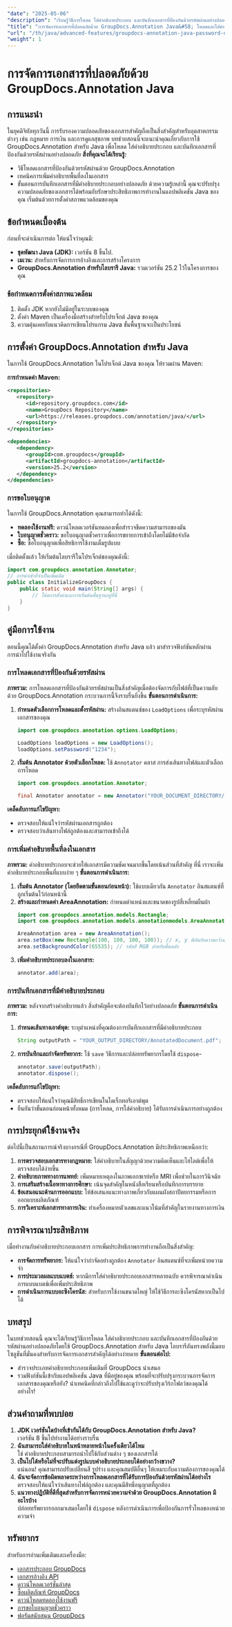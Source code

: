 ```yaml
---
"date": "2025-05-06"
"description": "เรียนรู้วิธีการโหลด ใส่คำอธิบายประกอบ และบันทึกเอกสารที่ป้องกันด้วยรหัสผ่านอย่างปลอดภัยโดยใช้ GroupDocs.Annotation สำหรับ Java เพิ่มความปลอดภัยให้กับเอกสารในแอปพลิเคชัน Java ของคุณ"
"title": "การจัดการเอกสารที่ปลอดภัยด้วย GroupDocs.Annotation Java&#58; โหลดและใส่คำอธิบายประกอบเอกสารที่ป้องกันด้วยรหัสผ่าน"
"url": "/th/java/advanced-features/groupdocs-annotation-java-password-documents/"
"weight": 1
---
```


# การจัดการเอกสารที่ปลอดภัยด้วย GroupDocs.Annotation Java
## การแนะนำ
ในยุคดิจิทัลทุกวันนี้ การรับรองความปลอดภัยของเอกสารสำคัญถือเป็นสิ่งสำคัญสำหรับอุตสาหกรรมต่างๆ เช่น กฎหมาย การเงิน และการดูแลสุขภาพ บทช่วยสอนนี้จะแนะนำคุณเกี่ยวกับการใช้ GroupDocs.Annotation สำหรับ Java เพื่อโหลด ใส่คำอธิบายประกอบ และบันทึกเอกสารที่ป้องกันด้วยรหัสผ่านอย่างปลอดภัย
**สิ่งที่คุณจะได้เรียนรู้:**
- วิธีโหลดเอกสารที่ป้องกันด้วยรหัสผ่านด้วย GroupDocs.Annotation
- เทคนิคการเพิ่มคำอธิบายพื้นที่ลงในเอกสาร
- ขั้นตอนการบันทึกเอกสารที่มีคำอธิบายประกอบอย่างปลอดภัย
ด้วยความรู้เหล่านี้ คุณจะปรับปรุงความปลอดภัยของเอกสารได้พร้อมกับรักษาประสิทธิภาพการทำงานในแอปพลิเคชัน Java ของคุณ เริ่มต้นด้วยการตั้งค่าสภาพแวดล้อมของคุณ

## ข้อกำหนดเบื้องต้น
ก่อนที่จะดำเนินการต่อ ให้แน่ใจว่าคุณมี:
- **ชุดพัฒนา Java (JDK):** เวอร์ชัน 8 ขึ้นไป.
- **เมเวน:** สำหรับการจัดการการอ้างอิงและการสร้างโครงการ
- **GroupDocs.Annotation สำหรับไลบรารี Java:** รวมเวอร์ชัน 25.2 ไว้ในโครงการของคุณ

### ข้อกำหนดการตั้งค่าสภาพแวดล้อม
1. ติดตั้ง JDK หากยังไม่มีอยู่ในระบบของคุณ
2. ตั้งค่า Maven เป็นเครื่องมือสร้างสำหรับโปรเจ็กต์ Java ของคุณ
3. ความคุ้นเคยกับแนวคิดการเขียนโปรแกรม Java ขั้นพื้นฐานจะเป็นประโยชน์

## การตั้งค่า GroupDocs.Annotation สำหรับ Java
ในการใช้ GroupDocs.Annotation ในโปรเจ็กต์ Java ของคุณ ให้รวมผ่าน Maven:

**การกำหนดค่า Maven:**
```xml
<repositories>
   <repository>
      <id>repository.groupdocs.com</id>
      <name>GroupDocs Repository</name>
      <url>https://releases.groupdocs.com/annotation/java/</url>
   </repository>
</repositories>

<dependencies>
   <dependency>
      <groupId>com.groupdocs</groupId>
      <artifactId>groupdocs-annotation</artifactId>
      <version>25.2</version>
   </dependency>
</dependencies>
```
### การขอใบอนุญาต
ในการใช้ GroupDocs.Annotation คุณสามารถทำได้ดังนี้:
- **ทดลองใช้งานฟรี:** ดาวน์โหลดเวอร์ชันทดลองเพื่อสำรวจขีดความสามารถของมัน
- **ใบอนุญาตชั่วคราว:** ขอใบอนุญาตชั่วคราวเพื่อการขยายการเข้าถึงโดยไม่มีข้อจำกัด
- **ซื้อ:** ซื้อใบอนุญาตเพื่อสิทธิการใช้งานเต็มรูปแบบ

เมื่อติดตั้งแล้ว ให้เริ่มต้นไลบรารีในโปรเจ็กต์ของคุณดังนี้:
```java
import com.groupdocs.annotation.Annotator;
// การนำเข้าที่จำเป็นเพิ่มเติม
public class InitializeGroupDocs {
    public static void main(String[] args) {
        // โค้ดการตั้งค่าและการเริ่มต้นพื้นฐานอยู่ที่นี่
    }
}
```
## คู่มือการใช้งาน
ตอนนี้คุณได้ตั้งค่า GroupDocs.Annotation สำหรับ Java แล้ว มาสำรวจฟังก์ชันหลักผ่านการนำไปใช้งานจริงกัน
### การโหลดเอกสารที่ป้องกันด้วยรหัสผ่าน
**ภาพรวม:**
การโหลดเอกสารที่ป้องกันด้วยรหัสผ่านเป็นสิ่งสำคัญเมื่อต้องจัดการกับไฟล์ที่เป็นความลับ ด้วย GroupDocs.Annotation กระบวนการนี้จึงราบรื่นยิ่งขึ้น
**ขั้นตอนการดำเนินการ:**
1. **กำหนดตัวเลือกการโหลดและตั้งรหัสผ่าน:**
   สร้างอินสแตนซ์ของ `LoadOptions` เพื่อระบุรหัสผ่านเอกสารของคุณ
   ```java
   import com.groupdocs.annotation.options.LoadOptions;

   LoadOptions loadOptions = new LoadOptions();
   loadOptions.setPassword("1234");
   ```
2. **เริ่มต้น Annotator ด้วยตัวเลือกโหลด:**
   ใช้ `Annotator` คลาส การส่งเส้นทางไฟล์และตัวเลือกการโหลด
   ```java
   import com.groupdocs.annotation.Annotator;

   final Annotator annotator = new Annotator("YOUR_DOCUMENT_DIRECTORY/InputProtected.pdf", loadOptions);
   ```
**เคล็ดลับการแก้ไขปัญหา:**
- ตรวจสอบให้แน่ใจว่ารหัสผ่านเอกสารถูกต้อง
- ตรวจสอบว่าเส้นทางไฟล์ถูกต้องและสามารถเข้าถึงได้
### การเพิ่มคำอธิบายพื้นที่ลงในเอกสาร
**ภาพรวม:**
คำอธิบายประกอบจะช่วยให้เอกสารมีความชัดเจนมากขึ้นโดยเน้นส่วนที่สำคัญ ที่นี่ เราจะเพิ่มคำอธิบายประกอบพื้นที่แบบง่าย ๆ
**ขั้นตอนการดำเนินการ:**
1. **เริ่มต้น Annotator (โดยยึดตามขั้นตอนก่อนหน้า):**
   ใช้แบบเดียวกัน `Annotator` อินสแตนซ์ที่ถูกเริ่มต้นไว้ก่อนหน้านี้
2. **สร้างและกำหนดค่า AreaAnnotation:**
   กำหนดตำแหน่งและขนาดของรูปสี่เหลี่ยมผืนผ้า
   ```java
   import com.groupdocs.annotation.models.Rectangle;
   import com.groupdocs.annotation.models.annotationmodels.AreaAnnotation;

   AreaAnnotation area = new AreaAnnotation();
   area.setBox(new Rectangle(100, 100, 100, 100)); // x, y พิกัดกับความกว้างและความสูง
   area.setBackgroundColor(65535); // รหัสสี RGB สำหรับพื้นหลัง
   ```
3. **เพิ่มคำอธิบายประกอบลงในเอกสาร:**
   ```java
   annotator.add(area);
   ```
### การบันทึกเอกสารที่มีคำอธิบายประกอบ
**ภาพรวม:**
หลังจากสร้างคำอธิบายแล้ว สิ่งสำคัญคือจะต้องบันทึกไว้อย่างปลอดภัย
**ขั้นตอนการดำเนินการ:**
1. **กำหนดเส้นทางเอาต์พุต:**
   ระบุตำแหน่งที่คุณต้องการบันทึกเอกสารที่มีคำอธิบายประกอบ
   ```java
   String outputPath = "YOUR_OUTPUT_DIRECTORY/AnnotatedDocument.pdf";
   ```
2. **การบันทึกและกำจัดทรัพยากร:**
   ใช้ `save` วิธีการและปล่อยทรัพยากรโดยใช้ `dispose`-
   ```java
   annotator.save(outputPath);
   annotator.dispose();
   ```
**เคล็ดลับการแก้ไขปัญหา:**
- ตรวจสอบให้แน่ใจว่าคุณมีสิทธิ์การเขียนในไดเร็กทอรีเอาต์พุต
- ยืนยันว่าขั้นตอนก่อนหน้าทั้งหมด (การโหลด, การใส่คำอธิบาย) ได้รับการดำเนินการอย่างถูกต้อง
## การประยุกต์ใช้งานจริง
ต่อไปนี้เป็นสถานการณ์จริงบางกรณีที่ GroupDocs.Annotation มีประสิทธิภาพเหนือกว่า:
1. **การตรวจสอบเอกสารทางกฎหมาย:** ใส่คำอธิบายในสัญญาด้วยความคิดเห็นและไฮไลต์เพื่อให้ตรวจสอบได้ง่ายขึ้น
2. **คำอธิบายภาพทางการแพทย์:** เพิ่มหมายเหตุลงในภาพเอกซเรย์หรือ MRI เพื่อช่วยในการวินิจฉัย
3. **การเสริมสร้างเนื้อหาทางการศึกษา:** เน้นจุดสำคัญในหนังสือเรียนหรือบันทึกการบรรยาย
4. **ข้อเสนอแนะด้านการออกแบบ:** ให้ข้อเสนอแนะทางภาพเกี่ยวกับแผนผังสถาปัตยกรรมหรือการออกแบบผลิตภัณฑ์
5. **การวิเคราะห์เอกสารทางการเงิน:** ทำเครื่องหมายตัวเลขและแนวโน้มที่สำคัญในรายงานทางการเงิน
## การพิจารณาประสิทธิภาพ
เมื่อทำงานกับคำอธิบายประกอบเอกสาร การเพิ่มประสิทธิภาพการทำงานถือเป็นสิ่งสำคัญ:
- **การจัดการทรัพยากร:** ให้แน่ใจว่ากำจัดอย่างถูกต้อง `Annotator` อินสแตนซ์ที่จะเพิ่มหน่วยความจำ
- **การประมวลผลแบบแบตช์:** หากมีการใส่คำอธิบายประกอบเอกสารหลายฉบับ ควรพิจารณาดำเนินการแบบแบตช์เพื่อเพิ่มประสิทธิภาพ
- **การดำเนินการแบบอะซิงโครนัส:** สำหรับการใช้งานขนาดใหญ่ ให้ใช้วิธีการอะซิงโครนัสหากเป็นไปได้
## บทสรุป
ในบทช่วยสอนนี้ คุณจะได้เรียนรู้วิธีการโหลด ใส่คำอธิบายประกอบ และบันทึกเอกสารที่ป้องกันด้วยรหัสผ่านอย่างปลอดภัยโดยใช้ GroupDocs.Annotation สำหรับ Java ไลบรารีอันทรงพลังนี้มอบโซลูชันที่มั่นคงสำหรับการจัดการเอกสารสำคัญได้อย่างง่ายดาย
**ขั้นตอนต่อไป:**
- สำรวจประเภทคำอธิบายประกอบเพิ่มเติมที่ GroupDocs นำเสนอ
- รวมฟังก์ชันนี้เข้ากับแอปพลิเคชัน Java ที่มีอยู่ของคุณ
พร้อมที่จะปรับปรุงกระบวนการจัดการเอกสารของคุณหรือยัง? นำเทคนิคที่กล่าวถึงไปใช้และดูว่าจะปรับปรุงเวิร์กโฟลว์ของคุณได้อย่างไร!
## ส่วนคำถามที่พบบ่อย
1. **JDK เวอร์ชันใดบ้างที่เข้ากันได้กับ GroupDocs.Annotation สำหรับ Java?**  
   เวอร์ชัน 8 ขึ้นไปทำงานได้อย่างราบรื่น
2. **ฉันสามารถใส่คำอธิบายในหน้าหลายหน้าในครั้งเดียวได้ไหม**  
   ใช่ คำอธิบายประกอบสามารถนำไปใช้กับส่วนต่าง ๆ ของเอกสารได้
3. **เป็นไปได้หรือไม่ที่จะปรับแต่งรูปแบบคำอธิบายประกอบได้อย่างกว้างขวาง?**  
   แน่นอน! คุณสามารถปรับเปลี่ยนสี รูปร่าง และคุณสมบัติอื่นๆ ให้เหมาะกับความต้องการของคุณได้
4. **ฉันจะจัดการข้อผิดพลาดระหว่างการโหลดเอกสารที่ได้รับการป้องกันด้วยรหัสผ่านได้อย่างไร**  
   ตรวจสอบให้แน่ใจว่าเส้นทางไฟล์ถูกต้อง และคุณมีสิทธิ์อนุญาตที่ถูกต้อง
5. **แนวทางปฏิบัติที่ดีที่สุดสำหรับการจัดการหน่วยความจำด้วย GroupDocs.Annotation มีอะไรบ้าง**  
   ปล่อยทรัพยากรออกมาเสมอโดยใช้ `dispose` หลังการดำเนินการเพื่อป้องกันการรั่วไหลของหน่วยความจำ
## ทรัพยากร
สำหรับการอ่านเพิ่มเติมและเครื่องมือ:
- [เอกสารประกอบ GroupDocs](https://docs.groupdocs.com/annotation/java/)  
- [เอกสารอ้างอิง API](https://reference.groupdocs.com/annotation/java/)  
- [ดาวน์โหลดเวอร์ชั่นล่าสุด](https://releases.groupdocs.com/annotation/java/)  
- [ซื้อผลิตภัณฑ์ GroupDocs](https://purchase.groupdocs.com/buy)  
- [ดาวน์โหลดทดลองใช้งานฟรี](https://releases.groupdocs.com/annotation/java/)  
- [การขอใบอนุญาตชั่วคราว](https://purchase.groupdocs.com/temporary-license/)  
- [ฟอรัมสนับสนุน GroupDocs](https://forum.groupdocs.com/c/annotation/)